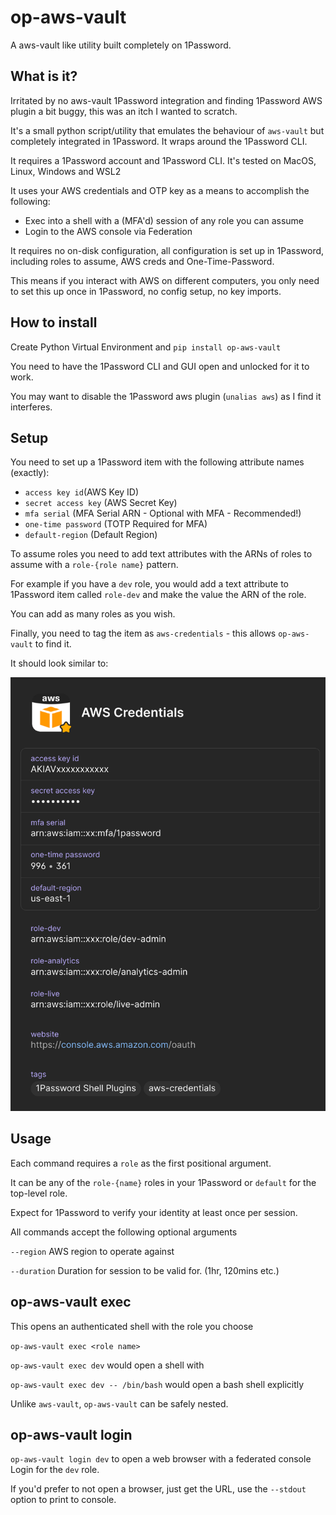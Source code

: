 # op-aws-vault

A aws-vault like utility built completely on 1Password.

## What is it?

Irritated by no aws-vault 1Password integration and finding 1Password AWS plugin a bit buggy, this was an itch I wanted to scratch.

It's a small python script/utility that emulates the behaviour of `aws-vault` but completely integrated in 1Password. It wraps around the 1Password CLI.

It requires a 1Password account and 1Password CLI. It's tested on MacOS, Linux, Windows and WSL2

It uses your AWS credentials and OTP key as a means to accomplish the following:

* Exec into a shell with a (MFA'd) session of any role you can assume
* Login to the AWS console via Federation


It requires no on-disk configuration, all configuration is set up in 1Password, including roles to assume, AWS creds and One-Time-Password.

This means if you interact with AWS on different computers, you only need to set this up once in 1Password, no config setup, no key imports.


## How to install

Create Python Virtual Environment and `pip install op-aws-vault`

You need to have the 1Password CLI and GUI open and unlocked for it to work.

You may want to disable the 1Password aws plugin (`unalias aws`) as I find it interferes.
## Setup

You need to set up a 1Password item with the following attribute names (exactly):

* `access key id`(AWS Key ID)
* `secret access key` (AWS Secret Key)
* `mfa serial` (MFA Serial ARN - Optional with MFA - Recommended!)
* `one-time password` (TOTP Required for MFA)
* `default-region` (Default Region)

To assume roles you need to add text attributes with the ARNs of roles to assume with a `role-{role name}` pattern.

For example if you have a `dev` role, you would add a text attribute to 1Password item called `role-dev` and make the value the ARN of the role.

You can add as many roles as you wish.

Finally, you need to tag the item as `aws-credentials` - this allows `op-aws-vault` to find it.

It should look similar to:

![Example Configuration](images/example.png "Example Configuration")
## Usage

Each command requires a `role` as the first positional argument.

It can be any of the `role-{name}` roles in your 1Password or `default` for the top-level role.

Expect for 1Password to verify your identity at least once per session.

All commands accept the following optional arguments

`--region` AWS region to operate against

`--duration` Duration for session to be valid for. (1hr, 120mins etc.)



## op-aws-vault exec

This opens an authenticated shell with the role you choose

`op-aws-vault exec <role name>`

`op-aws-vault exec dev` would open a shell with

`op-aws-vault exec dev -- /bin/bash` would open a bash shell explicitly

Unlike `aws-vault`, `op-aws-vault` can be safely nested.



## op-aws-vault login

`op-aws-vault login dev` to open a web browser with a federated console Login for the `dev` role.

If you'd prefer to not open a browser, just get the URL, use the `--stdout` option to print to console.





